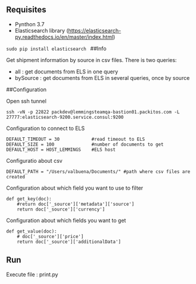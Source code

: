 ## Requisites

- Pynthon 3.7
- Elasticsearch library (https://elasticsearch-py.readthedocs.io/en/master/index.html)

`sudo pip install elasticsearch
`
##Info

Get shipment information by source in csv files.
There is two queries: 
- all : get documents from ELS in one query
- bySource : get documents from ELS in several queries, once by source

##Configuration

Open ssh tunnel

`````
ssh -vN -p 22822 packdev@lemmingsteamqa-bastion01.packitos.com -L 27777:elasticsearch-9200.service.consul:9200

`````

Configuration to connect to ELS 
````
DEFAULT_TIMEOUT = 30            #read timeout to ELS
DEFAULT_SIZE = 100              #number of documents to get
DEFAULT_HOST = HOST_LEMMINGS    #ELS host
````

Configuratio about csv
````
DEFAULT_PATH = "/Users/valbuena/Documents/" #path where csv files are created
````

Configuration about which field you want to use to filter 
``````
def get_key(doc):
    #return doc['_source']['metadata']['source']
    return doc['_source']['currency']
``````
Configuration about which fields you want to get 
``````
def get_value(doc):
    # doc['_source']['price']
    return doc['_source']['additionalData']
``````

## Run

Execute file : print.py

